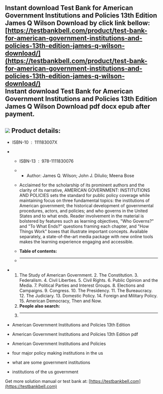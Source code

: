 Instant download **Test Bank for American Government Institutions and Policies 13th Edition James Q Wilson Download** by click link bellow:  
[https://testbankbell.com/product/test-bank-for-american-government-institutions-and-policies-13th-edition-james-q-wilson-download/](https://testbankbell.com/product/test-bank-for-american-government-institutions-and-policies-13th-edition-james-q-wilson-download/)  
**Instant download Test Bank for American Government Institutions and Policies 13th Edition James Q Wilson Download pdf docx epub after payment.**
--------------------------------------------------------------------------------------------------------------------------------------------------


![](https://testbankbell.com/wp-content/uploads/2023/05/1111830010.jpg)
**Product details:**
--------------------


* ISBN-10 ‏ : ‎ 111183007X
* * ISBN-13 ‏ : ‎ 978-1111830076
  * * Author: James Q. Wilson; John J. DiIulio; Meena Bose
   
  * Acclaimed for the scholarship of its prominent authors and the clarity of its narrative, AMERICAN GOVERNMENT: INSTITUTIONS AND POLICIES sets the standard for public policy coverage while maintaining focus on three fundamental topics: the institutions of American government; the historical development of governmental procedures, actors, and policies; and who governs in the United States and to what ends. Reader involvement in the material is bolstered by features such as learning objectives, "Who Governs?" and "To What Ends?" questions framing each chapter, and "How Things Work" boxes that illustrate important concepts. Available separately, a state-of-the-art media package with new online tools makes the learning experience engaging and accessible.
  * **Table of contents:**
  * ----------------------
 
* 1. The Study of American Government. 2. The Constitution. 3. Federalism. 4. Civil Liberties. 5. Civil Rights. 6. Public Opinion and the Media. 7. Political Parties and Interest Groups. 8. Elections and Campaigns. 9. Congress. 10. The Presidency. 11. The Bureaucracy. 12. The Judiciary. 13. Domestic Policy. 14. Foreign and Military Policy. 15. American Democracy, Then and Now.
  2. **People also search:**
  3. -----------------------
 
* American Government Institutions and Policies 13th Edition

* American Government Institutions and Policies 13th Edition pdf

* American Government Institutions and Policies

* four major policy making institutions in the us

* what are some government institutions

* institutions of the us government

 Get more solution manual or test bank at: [https://testbankbell.com](https://testbankbell.com)

